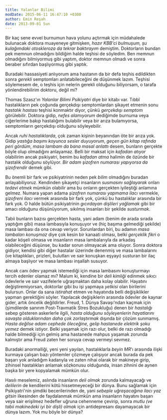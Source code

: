 ```yaml
---
title: Yalanlar Bilimi
modDate: 2015-06-11 16:47:10 +0300
author: Emin Reşah
date: 2013-09-01 Sun
---
```


Bir kaç sene evvel burnumun hava yolunu açtırmak için müdahalede
bulunacak doktora muayeneye gitmişken, *hazır KBB'ci bulmuşum, şu
kulağımdaki otoskleroza da tekrar baktırayım* demiştim. Doktorların
bundan pek memnun olmadığını bildiğim halde teşhisi de söyledim. Ben
memnun olmadığını bilmiyormuş gibi yaptım, doktor memnun olmadı ve
sonra beraber sıfırdan başlıyormuş gibi yaptık.

Buradaki hassasiyeti anlıyorum ama hastanın da bir defa teşhis
edildikten sonra *gerekli* semptomları anlatabileceğini de düşünmek
lazım. Teşhisi söylemesem de, o teşhis için nelerin gerekli olduğunu
biliyorsam, o tarafa yönlendirebilirim doktoru, değil mi?

Thomas Szasz'ın *Yalanlar Bilimi Psikiyatri* diye bir kitabı
var. Tıbbî hastalıkların pek çoğunda gerçekdışı semptomlardan şikayet
etmenin sonu *hastalık hastası* teşhisi konmaktır diyor, çünkü
*gerçekdışı semptom* görülebilir. Doktora gidip, *nefes alamıyorum*
dediğimde burnuma veya ciğerlerime bakıp hastalığımı bulabilir veya
bir arıza bulamıyorsa, semptomların gerçekdışı olduğunu söyleyebilir.

Ancak *ruhi hastalıklarda*, çok zaman kişinin beyanından öte bir arıza
yok. Gidip *yastığa başımı koyunca sesler duyuyorum*, *geçen gün kitap
rafında peri gördüm*, *masa lambam da bana masal anlattı* desem,
bunların gerçekte böyle olup olmadığını anlayamaz. Belli bir maksat
için *kafadan atıyor* olabilirim ancak psikiyatri, benim bu *kafadan
atma* halimin de özünde bir hastalık olduğunu söylüyor. *Bir adam
şizofren numarası yapıyorsa da şizofrendir* demek gibi.

Bu önemli bir fark ve psikiyatrinin neden pek *bilim* olmadığını
buradan anlayabiliyoruz. Kendinden şikayetçi insanların *susmasını
sağlayarak* onları *tedavi etmek* mümkün olabilir ama bu onların
gerçekten iyileştiği anlamına gelmez. Numara yapan adama *şizofren
numarası yapmama ilacı* vermekle, *şizofreni ilacı* vermek arasında
bir fark yok, çünkü bu hastalıklar arasında bir fark yok. O halde
bütün psikiyatrinin *gıcırdayan dişlileri yağlamak* gibi bir amacı
olduğunu düşünüyorum, sıkılmış insanları bir şekilde *susturmak.*

Tabii bunların bazısı gerçekten hasta, yani adam (benim de arada sırada
yaptığım gibi) masa lambasıyla konuşuyor ve (hiç başıma gelmediği
şekilde) masa lambası da ona cevap veriyor. Sorunlardan biri, bu
adamın *masa lambaları konuşmaz* diye çok kesin bir kanaati olması,
belki *gerçeklik fikri* o kadar köşeli olmasa ve insanların masa
lambalarıyla da arkadaş olabileceğini düşünse, bu kadar sorun
olmayacak ama oluyor. Sonra doktora gidiyor, kendisi gibi diğer
hastalar üzerinde denenmiş ve masa lambalarını (ve kitaplıkları,
prizleri, bulutları ve sair konuşkan eşyayı) susturan bir ilaç almaya
başlıyor ve masa lambası inşallah susuyor.

Ancak canı ödev yapmak istemediği için masa lambasını konuşturmayı
tercih edenler olamaz mı? Malum ki, kendine bir *deli kimliği* edinmek
sıkıcı ödevlerle ve sair vazifelerle uğraşmaktan daha kolay olabilir.
Hayatını değiştiremiyorsan, doktorlar gibi bu işi yapmaya *yetkisi*
olan birilerini bulursun. Onlar da sana *istirahat* etmen ve hayatında
belli değişiklikler yapman gerektiğini söyler. Yapılacak değişiklerin
arasında ödevler de kaynar gider, artık öncelik
değildirler. Freud, 1. Dünya Savaşı'ndan kaçmak için (şimdilerde
sanırım Post-Travmatik Stres Bozukluğu) denen bir *hastalığı* sebep
gösteren askerlerle ilgili, *hasta olduğunu söyleyenlerin hayatlarını
savaşta olduklarından daha çok zorlaştırmak* dışında bir çözüm
sunmamış. *Hasta değilse adam cephede öleceğine, gelip hastanede
elektrik şoku yemez* demek istiyor.  Belki yaşamak için razı olur,
belki de razı olmadığı halde bilmediği için gelmiş ama hastanede
mahpus yaşamak zorunda kalmıştır ama Freud zaten her soruya cevap
vermeyi sevmez.

Buradaki anormalliği, yeni yeni yayılan, hastalıklarla *beyin MR*'ı
arasında ilişki kurmaya çalışan bazı yöntemler çözmeye çalışıyor ancak
burada da pek başarı yok anladığım kadarıyla ve zaten nihai olarak bir
makineye girip, zihinsel hastalıkları anlamak sözkonusu olduğunda,
insan zihnini de aynen başka bir yere kopyalamak mümkün olur.

Hasılı meselemiz, aslında insanların *deli olmak* zorunda kalmayacağı
ve *delilerin* de kendilerini kötü hissetmeyeceği bir dünya. Bunu
sağlamak için Psikiyatri'nin şimdiki becerilerinden de, yani *sebeple
uğraşacağına ilacı yaz gitsin* ilkesinden de faydalanmak mümkün ama
insanların hayatını başarı veya sair erişilmez hedefler uğruna
cehenneme çevirip, sonra *mutlu (ve tabii makinedeki iyi bir dişli)
olmak* için antidepresanı dayamayacak bir dünya lazım. Yok mu böyle
bir dünya?
